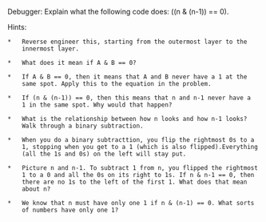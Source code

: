 Debugger: Explain what the following code does: ((n & (n-1)) == 0).

Hints:

    *   Reverse engineer this, starting from the outermost layer to the
        innermost layer.

    *   What does it mean if A & B == 0?

    *   If A & B == 0, then it means that A and B never have a 1 at the
        same spot. Apply this to the equation in the problem.

    *   If (n & (n-1)) == 0, then this means that n and n-1 never have a
        1 in the same spot. Why would that happen?

    *   What is the relationship between how n looks and how n-1 looks?
        Walk through a binary subtraction.

    *   When you do a binary subtracttion, you flip the rightmost 0s to a
        1, stopping when you get to a 1 (which is also flipped).Everything
        (all the 1s and 0s) on the left will stay put.

    *   Picture n and n-1. To subtract 1 from n, you flipped the rightmost
        1 to a 0 and all the 0s on its right to 1s. If n & n-1 == 0, then
        there are no 1s to the left of the first 1. What does that mean
        about n? 

    *   We know that n must have only one 1 if n & (n-1) == 0. What sorts
        of numbers have only one 1?

